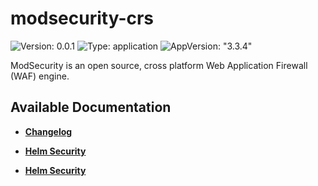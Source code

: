# modsecurity-crs

![Version: 0.0.1](https://img.shields.io/badge/Version-0.0.1-informational?style=flat-square) ![Type: application](https://img.shields.io/badge/Type-application-informational?style=flat-square) ![AppVersion: "3.3.4"](https://img.shields.io/badge/AppVersion-"3.3.4"-informational?style=flat-square)

ModSecurity is an open source, cross platform Web Application Firewall (WAF) engine.

## Available Documentation

- [**Changelog**](CHANGELOG)

- [**Helm Security**](container-security)

- [**Helm Security**](helm-security)

